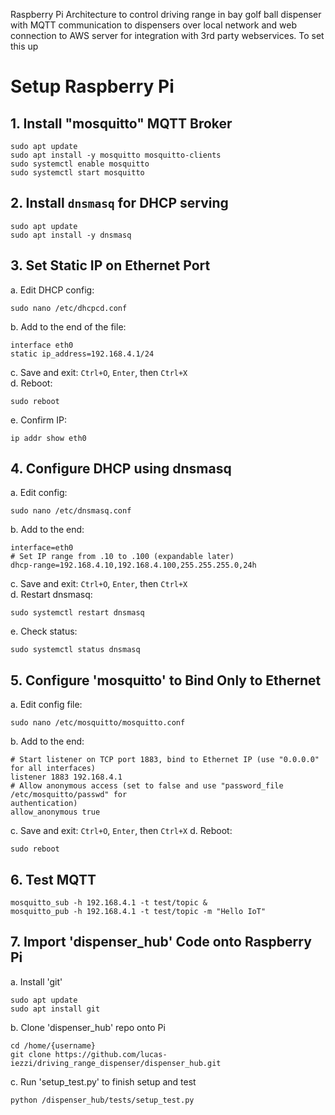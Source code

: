 Raspberry Pi Architecture to control driving range in bay golf ball dispenser with MQTT communication to dispensers over local network and web connection to AWS server for integration with 3rd party webservices.  To set this up

# Setup Raspberry Pi

## 1. Install "mosquitto" MQTT Broker
```
sudo apt update
sudo apt install -y mosquitto mosquitto-clients
sudo systemctl enable mosquitto
sudo systemctl start mosquitto
```
## 2. Install `dnsmasq` for DHCP serving
```
sudo apt update
sudo apt install -y dnsmasq
```
## 3. Set Static IP on Ethernet Port
a. Edit DHCP config:
```
sudo nano /etc/dhcpcd.conf
```
b. Add to the end of the file:
```
interface eth0
static ip_address=192.168.4.1/24
```
c. Save and exit: `Ctrl+O`, `Enter`, then `Ctrl+X`  
d. Reboot:
```
sudo reboot
```
e. Confirm IP:
```
ip addr show eth0
```
## 4. Configure DHCP using dnsmasq
a. Edit config:
```
sudo nano /etc/dnsmasq.conf
```
b. Add to the end:
```
interface=eth0
# Set IP range from .10 to .100 (expandable later)
dhcp-range=192.168.4.10,192.168.4.100,255.255.255.0,24h
```
c. Save and exit: `Ctrl+O`, `Enter`, then `Ctrl+X`  
d. Restart dnsmasq:
```
sudo systemctl restart dnsmasq
```
e. Check status:
```
sudo systemctl status dnsmasq
```
## 5. Configure 'mosquitto' to Bind Only to Ethernet
a. Edit config file:
```
sudo nano /etc/mosquitto/mosquitto.conf
```
b. Add to the end:
```
# Start listener on TCP port 1883, bind to Ethernet IP (use "0.0.0.0" for all interfaces)
listener 1883 192.168.4.1
# Allow anonymous access (set to false and use "password_file /etc/mosquitto/passwd" for
authentication)
allow_anonymous true
```
c. Save and exit: `Ctrl+O`, `Enter`, then `Ctrl+X` 
d. Reboot:
```
sudo reboot
```
## 6. Test MQTT
```
mosquitto_sub -h 192.168.4.1 -t test/topic &
mosquitto_pub -h 192.168.4.1 -t test/topic -m "Hello IoT"
```
## 7. Import 'dispenser_hub' Code onto Raspberry Pi
a. Install 'git'
```
sudo apt update
sudo apt install git
```
b. Clone 'dispenser_hub' repo onto Pi
```
cd /home/{username}
git clone https://github.com/lucas-iezzi/driving_range_dispenser/dispenser_hub.git
```
c. Run 'setup_test.py' to finish setup and test
```
python /dispenser_hub/tests/setup_test.py
```

